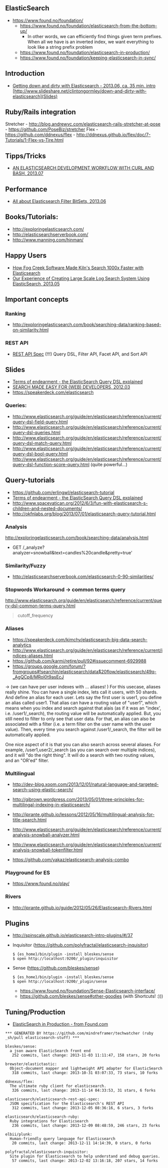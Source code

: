 ## ElasticSearch
  - https://www.found.no/foundation/
    - https://www.found.no/foundation/elasticsearch-from-the-bottom-up/
      - In other words, we can efficiently find things given term prefixes. When all we have is an inverted index, we want everything to look like a string prefix problem
    - https://www.found.no/foundation/elasticsearch-in-production/
    - https://www.found.no/foundation/keeping-elasticsearch-in-sync/

## Introduction
  - [Getting down and dirty with Elasticsearch - 2013.06, ca. 35 min. intro](http://www.youtube.com/watch?v=52G5ZzE0XpY) [http://www.slideshare.net/clintongormley/down-and-dirty-with-elasticsearch](Slides)


## Ruby/Rails integration
  Stretcher
    - http://blog.andrewvc.com/elasticsearch-rails-stretcher-at-pose
    - https://github.com/PoseBiz/stretcher
  Flex
    - https://github.com/ddnexus/flex
    - http://ddnexus.github.io/flex/doc/7-Tutorials/1-Flex-vs-Tire.html

## Tipps/Tricks
  - [AN ELASTICSEARCH DEVELOPMENT WORKFLOW WITH CURL AND BASH, 2013.07](http://asquera.de/development/2013/07/10/an-elasticsearch-workflow/)

## Performance
  - [All about Elasticsearch Filter BitSets, 2013.06](http://euphonious-intuition.com/2013/05/all-about-elasticsearch-filter-bitsets/)


## Books/Tutorials:
  - http://exploringelasticsearch.com/
  - http://elasticsearchserverbook.com/
  - http://www.manning.com/hinman/


## Happy Users
  - [How Fog Creek Software Made Kiln's Search 1000x Faster with Elasticsearch](http://www.infoq.com/articles/kiln-elasticsearch)
  - [Our Experience of Creating Large Scale Log Search System Using ElasticSearch, 2013.05](http://www.cubrid.org/blog/dev-platform/our-experience-creating-large-scale-log-search-system-using-elasticsearch/)

## Important concepts

### Ranking
  - http://exploringelasticsearch.com/book/searching-data/ranking-based-on-similarity.html

### REST API
  - [REST API Spec](https://github.com/elasticsearch/elasticsearch-rest-api-spec) (!!!)
  Query DSL, Filter API, Facet API, and Sort API

## Slides
  - [Terms of endearment - the ElasticSearch Query DSL explained](http://www.slideshare.net/clintongormley/terms-of-endearment-the-elasticsearch-query-dsl-explained)
  - [SEARCH MADE EASY FOR (WEB) DEVELOPERS, 2012.03](http://spinscale.github.io/elasticsearch/2012-03-jugm.html)
  - https://speakerdeck.com/elasticsearch

### Queries:
  - http://www.elasticsearch.org/guide/en/elasticsearch/reference/current/query-dsl-field-query.html
  - http://www.elasticsearch.org/guide/en/elasticsearch/reference/current/query-dsl-queries.html
  - http://www.elasticsearch.org/guide/en/elasticsearch/reference/current/query-dsl-match-query.html
  - http://www.elasticsearch.org/guide/en/elasticsearch/reference/current/query-dsl-bool-query.html
  http://www.elasticsearch.org/guide/en/elasticsearch/reference/current/query-dsl-function-score-query.html (quite powerful...)

## Query-tutorials
  - https://github.com/erlingwl/elasticsearch-tutorial
  - [Terms of endearment - the ElasticSearch Query DSL explained](http://www.slideshare.net/clintongormley/terms-of-endearment-the-elasticsearch-query-dsl-explained)
  - http://www.spacevatican.org/2012/6/3/fun-with-elasticsearch-s-children-and-nested-documents/
  - http://okfnlabs.org/blog/2013/07/01/elasticsearch-query-tutorial.html

### Analysis
  http://exploringelasticsearch.com/book/searching-data/analysis.html
  - GET /_analyze?analyzer=snowball&text=candles%20candle&pretty=true'

### Similarity/Fuzzy
  - http://elasticsearchserverbook.com/elasticsearch-0-90-similarities/

### Stopwords Workaround -> common terms query
  http://www.elasticsearch.org/guide/en/elasticsearch/reference/current/query-dsl-common-terms-query.html
  >cutoff_frequency


### Aliases
  - https://speakerdeck.com/kimchy/elasticsearch-big-data-search-analytics
  - http://www.elasticsearch.org/guide/en/elasticsearch/reference/current/indices-aliases.html
  - https://github.com/karmi/retire/pull/92#issuecomment-6929988
  - https://groups.google.com/forum/?fromgroups#!searchin/elasticsearch/data$20flow/elasticsearch/49q-_AgQCp8/MRol0t9asEcJ

  -> (we can have per user indexes with ... aliases! )
  For this usecase, aliases really shine. You can have a single index, lets call it users, with 50 shards. And define an alias for each user. Lets say the first user is user1, you define an alias called user1. That alias can have a routing value of "user1", which means when you index and search against that alais (as if it was an "index', i.e. /user1/_search), the routing value will be automatically applied. But, you still need to filter to only see that user data. For that, an alias can also be associated with a filter (i.e. a term filter on the user name with the user value). Then, every time you search against /user1/_search, the filter will be automatically applied.

  One nice aspect of it is that you can also search across several aliases. For example, /user1,user2/_search (as you can search over multiple indices), and it will "do the right thing". It will do a search with two routing values, and an "OR'ed" filter.

### Multilingual
  - http://dev-blog.xoom.com/2013/12/01/natural-language-and-targeted-search-using-elastic-search/
  - http://gibrown.wordpress.com/2013/05/01/three-principles-for-multilingal-indexing-in-elasticsearch/
  - http://jprante.github.io/lessons/2012/05/16/multilingual-analysis-for-title-search.html
  - http://www.elasticsearch.org/guide/en/elasticsearch/reference/current/analysis-snowball-analyzer.html
  - http://www.elasticsearch.org/guide/en/elasticsearch/reference/current/analysis-snowball-tokenfilter.html

  - https://github.com/yakaz/elasticsearch-analysis-combo

### Playground for ES
  - https://www.found.no/play/

### Rivers
  - http://jprante.github.io/guide/2012/05/26/Elasticsearch-Rivers.html

## Plugins
  - http://spinscale.github.io/elasticsearch-intro-plugins/#/37

  - Inquisitor (https://github.com/polyfractal/elasticsearch-inquisitor)

        $ {es_home}/bin/plugin -install bleskes/sense
        $ open http://localhost:9200/_plugin/inquisitor

  - Sense (https://github.com/bleskes/sense)

        $ {es_home}/bin/plugin -install bleskes/sense
        $ open http://localhost:9200/_plugin/sense

    - https://www.found.no/foundation/Sense-Elasticsearch-interface/
    - https://github.com/bleskes/sense#other-goodies (with Shortcuts! :)))

## Tuning/Production
  - [ElasticSearch in Production - from Found.com](http://berlinbuzzwords.de/sites/berlinbuzzwords.de/files/slides/elasticsearch-in-production-pdf-version_0.pdf)

<!-- PROJECTS_LIST_START -->
    *** GENERATED BY https://github.com/mindreframer/techwatcher (ruby _sh/pull elasticsearch-stuff) ***

    bleskes/sense:
      a json aware ElasticSearch front end
       252 commits, last change: 2013-11-03 11:11:47, 158 stars, 20 forks

    brewster/elastictastic:
      Object-document mapper and lightweight API adapter for ElasticSearch
       318 commits, last change: 2013-10-31 03:07:33, 73 stars, 10 forks

    ddnexus/flex:
      The ultimate ruby client for elasticsearch.
       326 commits, last change: 2013-11-14 04:33:53, 31 stars, 6 forks

    elasticsearch/elasticsearch-rest-api-spec:
      JSON specification for the Elasticsearch's REST API
       312 commits, last change: 2013-12-05 08:36:16, 6 stars, 3 forks

    elasticsearch/elasticsearch-ruby:
      Ruby integrations for Elasticsearch
       236 commits, last change: 2013-12-09 08:48:59, 246 stars, 23 forks

    elbii/plunk:
      Human-friendly query language for Elasticsearch
       20 commits, last change: 2013-12-11 14:14:39, 0 stars, 0 forks

    polyfractal/elasticsearch-inquisitor:
      Site plugin for Elasticsearch to help understand and debug queries.
       57 commits, last change: 2013-12-02 13:16:18, 207 stars, 14 forks
<!-- PROJECTS_LIST_END -->

